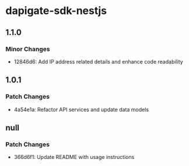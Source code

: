 # dapigate-sdk-nestjs

## 1.1.0

### Minor Changes

- 12846d6: Add IP address related details and enhance code readability

## 1.0.1

### Patch Changes

- 4a54e1a: Refactor API services and update data models

## null

### Patch Changes

- 366d6f1: Update README with usage instructions
